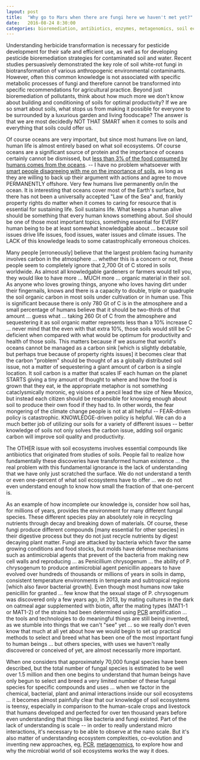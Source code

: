 ```yaml
---
layout: post
title:  "Why go to Mars when there are fungi here we haven't met yet?"
date:   2016-08-24 8:30:00
categories: bioremediation, antibiotics, enzymes, metagenomics, soil ecosystems
---
```

Understanding herbicide transformation is necessary for pesticide development for their safe and efficient use, as well as for developing pesticide bioremediation strategies for contaminated soil and water. Recent studies persuasively demonstrated the key role of soil white-rot fungi in biotransformation of various anthropogenic environmental contaminants. However, often this common knowledge is not associated with specific metabolic processes of fungi and therefore cannot be transformed into specific recommendations for agricultural practice.  Beyond just bioremediation of pollutants, think about how much more we don't know about building and conditioning of soils for optimal productivity?  If we are so smart about soils, what stops us from making it possible for everyone to be surrounded by a luxurious garden and living foodscape?  The answer is that we are most decidedly NOT THAT SMART when it comes to soils and everything that soils could offer us.  

Of course oceans are very important, but since most humans live on land, human life is almost entirely based on what soil ecosystems.  Of course oceans are a significant source of protein and the importance of oceans certainly cannot be dismissed, but [less than 3% of the food consumed by humans comes from the oceans](http://core.ecu.edu/geology/woods/SEARESOURCES.htm). -- I have no problem whatsoever with [smart people disagreeing with me on the importance of soils](https://en.wikipedia.org/wiki/Global_Ocean_Sampling_Expedition), as long as they are willing to back up their argument with actions and agree to move PERMANENTLY offshore. Very few humans live permanently on/in the ocean. It is interesting that oceans cover most of the Earth's surface, but there has not been a universally accepted "Law of the Sea" and, frankly property rights do matter when it comes to caring for resource that is essential for sustaining life.  Soil sustains life.  What keeps a human alive should be something that every human knows something about. Soil should be one of those most important topics, something essential for EVERY human being to be at least somewhat knowledgable about ... because soil issues drive life issues, food issues, water issues and climate issues. The LACK of this knowledge leads to some catastrophically erroneous choices.  

Many people [erroneously] believe that the largest problem facing humanity involves carbon in the atmosphere ... whether this is a concern or not, these people seem to completely ignore that 2,700 Gt of C stored in soils worldwide.  As almost all knowledgable gardeners or farmers would tell you, they would like to have more ... MUCH more ... organic material in their soil.  As anyone who loves growing things, anyone who loves having dirt under their fingernails, knows and there is a capacity to double, triple or quadruple the soil organic carbon in most soils under cultivation or in human use.  This is significant because there is only 780 Gt of C is in the atmosphere and a small percentage of humans believe that it should be two-thirds of that amount ... guess what ... taking 260 Gt of C from the atmosphere and sequestering it as soil organic matter represents less than a 10% increase C ... never mind that the even with that extra 10%, those soils would still be C-deficient when compared with what would be optimum for productivity and health of those soils. This matters because if we assume that world's oceans cannot be managed as a carbon sink [which is slightly debatable, but perhaps true because of property rights issues] it becomes clear that the carbon "problem" should be thought of as a globally distributed soil issue, not a matter of sequestering a giant amount of carbon is a single location.  It soil carbon is a matter that scales IF each human on the planet STARTS giving a tiny amount of thought to where and how the food is grown that they eat, ie the appropriate metaphor is not something cataclysmically moronic, eg visions of a pencil lead the size of New Mexico, but instead each citizen should be responsible for knowing enough about soil to produce their own food if they had to. In other words, the fear mongering of the climate change people is not at all helpful -- FEAR-driven policy is catastrophic. KNOWLEDGE-driven policy is helpful. We can do a much better job of utilizing our soils for a variety of different issues -- better knowledge of soils not only solves the carbon  issue, adding soil organic carbon will improve soil quality and productivity.  

The OTHER issue with soil ecosystems involves essential compounds like antibiotics that originated from studies of soils.  People fail to realize how fundamentally these discoveries have transformed human existence ... the real problem with this fundamental ignorance is the lack of understanding that we have only just scratched the surface.  We do not understand a tenth or even one-percent of what soil ecosystems have to offer ... we do not even understand enough to know how small the fraction of that one-percent is.  

As an example of how incomplete our knowledge is, consider how soil has, for millions of years, provides the environment for many different fungal species. These different species play an absolutely role in recycling nutrients through decay and breaking down of materials. Of course, these fungi produce different compounds [many essential for other species] in their digestive process but they do not just recycle nutrients by digest decaying plant matter. Fungi are attacked by bacteria which favor the same growing conditions and food stocks, but molds have defense mechanisms such as antimicrobial agents that prevent of the bacteria from making new cell walls and reproducing ... as Penicillium chrysogenum ... the ability of P. chrysogenum to produce antimicrobial agent penicillin appears to have evolved over hundreds of thousands or millions of years in soils in damp, consistent temperature environments in temperate and subtropical regions [which also favor bacterial growth]. Even though most humans now take penicillin for granted ... few know that the sexual stage of P. chrysogenum was discovered only a few years ago, in 2013, by mating cultures in the dark on oatmeal agar supplemented with biotin, after the mating types (MAT1-1 or MAT1-2) of the strains had been determined using [PCR](https://en.wikipedia.org/wiki/Polymerase_chain_reaction) amplification ... the tools and technologies to do meaningful things are still being invented, as we stumble into things that we can't "see" yet ...  so we really don't even know that much at all yet about how we would begin to set up practical methods to select and breed what has been one of the most important fungi to human beings ... but others species, with uses we haven't really discovered or conceived of yet, are almost necessarily more important.  

When one considers that approximately 70,000 fungal species have been described, but the total number of fungal species is estimated to be well over 1.5 million and then one begins to understand that human beings have only begun to select and breed a very limited number of these fungal species for specific compounds and uses ... when we factor in the chemical, bacterial, plant and animal interactions inside our soil ecosystems ... it becomes almost painfully clear that our knowledge of soil ecosystems is teensy, especially in comparison to the human-scale crops and livestock that humans developed and perfected for over ten thousand years before even understanding that things like bacteria and fungi existed. Part of the lack of understanding is scale -- in order to really understand micro interactions, it's necessary to be able to observe at the nano scale. But it's also matter of understanding ecosystem complexities, co-evolution and inventing new approaches, eg, [PCR](https://en.wikipedia.org/wiki/Polymerase_chain_reaction), [metagenomics](https://en.wikipedia.org/wiki/Metagenomics), to explore how and why the microbial world of soil ecosystems works the way it does.  
